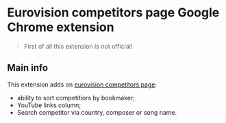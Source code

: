 Eurovision competitors page Google Chrome extension
=============================

> First of all this extension is not official!

Main info
---------

This extension adds on [eurovision competitors page](https://euroinvision.com/Eurovision/Odds/eurovisionodds.html):
- ability to sort competitiors by bookmaker;
- YouTube links column;
- Search competitor via country, composer or song name.
